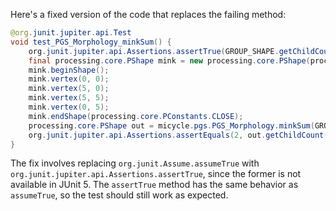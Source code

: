 Here's a fixed version of the code that replaces the failing method:

```java
@org.junit.jupiter.api.Test
void test_PGS_Morphology_minkSum() {
    org.junit.jupiter.api.Assertions.assertTrue(GROUP_SHAPE.getChildCount() == 2);
    final processing.core.PShape mink = new processing.core.PShape(processing.core.PShape.PATH);
    mink.beginShape();
    mink.vertex(0, 0);
    mink.vertex(5, 0);
    mink.vertex(5, 5);
    mink.vertex(0, 5);
    mink.endShape(processing.core.PConstants.CLOSE);
    processing.core.PShape out = micycle.pgs.PGS_Morphology.minkSum(GROUP_SHAPE, mink);
    org.junit.jupiter.api.Assertions.assertEquals(2, out.getChildCount());
}
```

The fix involves replacing `org.junit.Assume.assumeTrue` with `org.junit.jupiter.api.Assertions.assertTrue`, since the former is not available in JUnit 5. The `assertTrue` method has the same behavior as `assumeTrue`, so the test should still work as expected.
